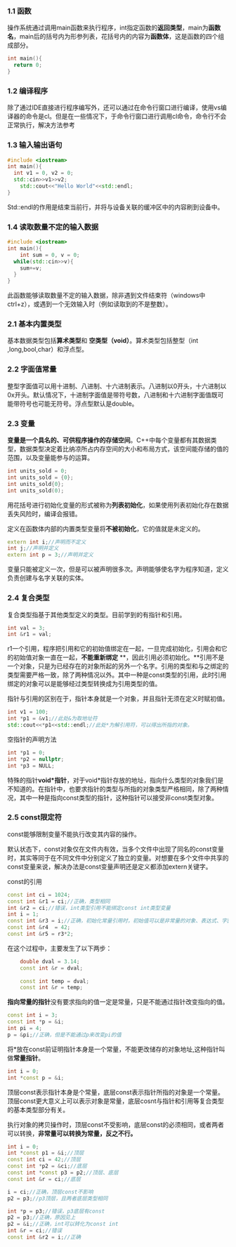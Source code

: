 ### 1.1	函数

操作系统通过调用main函数来执行程序，int指定函数的**返回类型**，main为**函数名**，main后的括号内为形参列表，花括号内的内容为**函数体**，这是函数的四个组成部分。

```c++
int main(){
  return 0;
}
```

### 1.2	编译程序

除了通过IDE直接进行程序编写外，还可以通过在命令行窗口进行编译，使用vs编译器的命令是cl。但是在一些情况下，于命令行窗口进行调用cl命令，命令行不会正常执行，解决方法参考

### 1.3	输入输出语句

```c++
#include <iostream>
int main(){
  int v1 = 0, v2 = 0;
  std::cin>>v1>>v2;
	std::cout<<"Hello World"<<std::endl;
}
```

Std::endl的作用是结束当前行，并将与设备关联的缓冲区中的内容刷到设备中。

### 1.4	读取数量不定的输入数据

```c++
#include <iostream>
int main(){
	int sum = 0, v = 0;
  while(std::cin>>v){
    sum+=v;
  }
}
```

此函数能够读取数量不定的输入数据，除非遇到文件结束符（windows中ctrl+z），或遇到一个无效输入时（例如读取到的不是整数）。

### 2.1	基本内置类型

基本数据类型包括**算术类型**和 **空类型（void）**。算术类型包括整型（int ,long,bool,char）和浮点型。

### 2.2	字面值常量

整型字面值可以用十进制、八进制、十六进制表示。八进制以0开头，十六进制以0x开头。默认情况下，十进制字面值是带符号数，八进制和十六进制字面值既可能带符号也可能无符号。浮点型默认是double。

### 2.3	变量

**变量是一个具名的、可供程序操作的存储空间**。C++中每个变量都有其数据类型，数据类型决定着比纳凉所占内存空间的大小和布局方式，该空间能存储的值的范围，以及变量能参与的运算。

```c++
int units_sold = 0;
int units_sold = {0};
int units_sold{0};
int units_sold(0);
```

用花括号进行初始化变量的形式被称为**列表初始化**，如果使用列表初始化存在数据丢失风险时，编译会报错。

定义在函数体内部的内置类型变量将**不被初始化**，它的值就是未定义的。

```c++
extern int i;//声明而不定义
int j;//声明并定义
extern int p = 3;//声明并定义
```

变量只能被定义一次，但是可以被声明很多次。声明能够使名字为程序知道，定义负责创建与名字关联的实体。

### 2.4	复合类型

复合类型指基于其他类型定义的类型。目前学到的有指针和引用。

```c++
int val = 3;
int &r1 = val;
```

r1一个引用，程序把引用和它的初始值绑定在一起，一旦完成初始化，引用会和它的初始值对象一直在一起，**不能重新绑定**  **，因此引用必须初始化。**引用不是一个对象，只是为已经存在的对象所起的另外一个名字。引用的类型和与之绑定的类型需要严格一致，除了两种情况以外。其中一种是const类型的引用，此时引用绑定的对象可以是能够经过类型转换成为引用类型的值。



指针与引用的区别在于，指针本身就是一个对象，并且指针无须在定义时赋初值。

```c++
int v1 = 100;
int *p1 = &v1;//此处&为取地址符
std::cout<<*p1<<std::endl;//此处*为解引用符，可以得出所指的对象。
```

空指针的声明方法

```c++
int *p1 = 0;
int *p2 = nullptr;
int *p3 = NULL;
```

特殊的指针**void\*指针**，对于void*指针存放的地址，指向什么类型的对象我们是不知道的。在指针中，也要求指针的类型与所指的对象类型严格相同，除了两种情况，其中一种是指向const类型的指针，这种指针可以接受非const类型对象。

### 2.5	const限定符

const能够限制变量不能执行改变其内容的操作。

默认状态下，const对象仅在文件内有效，当多个文件中出现了同名的const变量时，其实等同于在不同文件中分别定义了独立的变量。对想要在多个文件中共享的const变量来说，解决办法是const变量声明还是定义都添加extern关键字。

const的引用

```c++
const int ci = 1024;
const int &r1 = ci;//正确，类型相同
int &r2 = ci;//错误，int类型引用不能绑定const int类型变量
int i = 1;
const int &r3 = i;//正确，初始化常量引用时，初始值可以是非常量的对象、表达式、字面值
const int &r4  = 42;
const int &r5 = r3*2;
```

在这个过程中，主要发生了以下两步：

```c++
	double dval = 3.14;
	const int &r = dval;
	
	const int temp = dval;
	const int &r = temp;
```

**指向常量的指针**没有要求指向的值一定是常量，只是不能通过指针改变指向的值。

```c++
const int i = 3;
const int *p = &i;
int pi = 4;
p = &pi;//正确，但是不能通过p来改变pi的值
```

将*放在const前证明指针本身是一个常量，不能更改储存的对象地址,这种指针叫做**常量指针**。

```c++
int i = 0;
int *const p = &i;
```

顶层const表示指针本身是个常量，底层const表示指针所指的对象是一个常量。顶层const更大意义上可以表示对象是常量，底层cosnt与指针和引用等复合类型的基本类型部分有关。

执行对象的拷贝操作时，顶层const不受影响，底层const的必须相同，或者两者可以转换，**非常量可以转换为常量，反之不行。**

```c++
int i = 0;
int *const p1 = &i;//顶层
const int ci = 42;//顶层
const int *p2 = &ci;//底层
const int *const p3 = p2;//顶层、底层
const int &r = ci;//底层

i = ci;//正确，顶层const不影响
p2 = p3;//p3顶层，且两者底层类型相同

int *p = p3;//错误，p3底层有const
p2 = p3;//正确，原因见上
p2 = &i;//正确，int可以转化为const int
int &r = ci;//错误
const int &r2 = i;//正确
```

